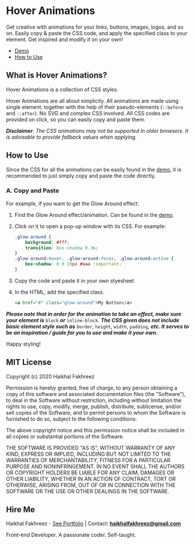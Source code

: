 # Hover Animations

Get creative with animations for your links, buttons, images, logos, and so on. Easily copy & paste the CSS code, and apply the specified class to your element. Get inspired and modify it on your own!

- [Demo](https://haikhalfakhreez.github.io/Hover-Animations/)
- [How to Use](#how-to-use)

## What is Hover Animations?
Hover Animations is a collection of CSS styles. 

Hover Animations are all about simplicity. All animations are made using single element, together with the help of their pseudo-elements (```::before``` and ```::after```). No SVG and complex CSS involved. All CSS codes are provided on click, so you can easily copy and paste them.

***Disclaimer***. *The CSS animations may not be supported in older browsers. It is advisable to provide fallback values when applying.*

## How to Use
Since the CSS for all the animations can be easily found in the [demo](https://haikhalfakhreez.github.io/Hover-Animations/), it is recommended to just simply copy and paste the code directly.

### A. Copy and Paste
For example, if you want to get the Glow Around effect:

1. Find the Glow Around effect/animation. Can be found in the [demo](https://haikhalfakhreez.github.io/Hover-Animations/).
2. Click on it to open a pop-up window with its CSS. For example:

    ```css
    .glow-around {
        background: #fff;
        transition: box-shadow 0.3s;
    }
    .glow-around:hover, .glow-around:focus, .glow-around:active {
        box-shadow: 0 0 10px #aaa !important;
    }
    ```
3. Copy the code and paste it in your own styesheet.
4. In the HTML, add the specified class.

    ```html
    <a href="#" class="glow-around">My Button</a>
    ```

***Please note that in order for the animation to take an effect, make sure your element is*** ```block``` ***or*** ```inline-block```. ***The CSS given does not include basic element style such as*** ```border```, ```height```, ```width```, ```padding```, ***etc. It serves to be an inspiration / guide for you to use and make it your own.***

Happy styling!

## MIT License

Copyright (c) 2020 Haikhal Fakhreez

Permission is hereby granted, free of charge, to any person obtaining a copy
of this software and associated documentation files (the "Software"), to deal
in the Software without restriction, including without limitation the rights
to use, copy, modify, merge, publish, distribute, sublicense, and/or sell
copies of the Software, and to permit persons to whom the Software is
furnished to do so, subject to the following conditions:

The above copyright notice and this permission notice shall be included in all
copies or substantial portions of the Software.

THE SOFTWARE IS PROVIDED "AS IS", WITHOUT WARRANTY OF ANY KIND, EXPRESS OR
IMPLIED, INCLUDING BUT NOT LIMITED TO THE WARRANTIES OF MERCHANTABILITY,
FITNESS FOR A PARTICULAR PURPOSE AND NONINFRINGEMENT. IN NO EVENT SHALL THE
AUTHORS OR COPYRIGHT HOLDERS BE LIABLE FOR ANY CLAIM, DAMAGES OR OTHER
LIABILITY, WHETHER IN AN ACTION OF CONTRACT, TORT OR OTHERWISE, ARISING FROM,
OUT OF OR IN CONNECTION WITH THE SOFTWARE OR THE USE OR OTHER DEALINGS IN THE
SOFTWARE.

## Hire Me

Haikhal Fakhreez - [See Portfolio](https://haikhalfakhreez.github.io/Portfolio/)   |   Contact: **haikhalfakhreez@gmail.com**

Front-end Developer. A passionate coder. Self-taught.